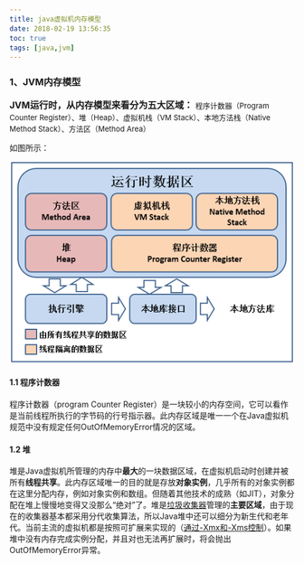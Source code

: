 ```yaml
---
title: java虚拟机内存模型
date: 2018-02-19 13:56:35
toc: true
tags: [java,jvm]
---
```


### 1、JVM内存模型
<font size=3>
<b>JVM运行时，从内存模型来看分为五大区域：</b>
   <font size=2>程序计数器（Program Counter Register）、堆（Heap）、虚拟机栈（VM Stack）、本地方法栈（Native Method Stack）、方法区（Method Area）</font>
</font>
    
如图所示：
<!--more-->    
![内存模型](/img/java/jvm/jvm-memory.png)

#### 1.1 程序计数器
程序计数器（program Counter Register）是一块较小的内存空间，它可以看作是当前线程所执行的字节码的行号指示器。此内存区域是唯一一个在Java虚拟机规范中没有规定任何OutOfMemoryError情况的区域。
   
#### 1.2 堆
堆是Java虚拟机所管理的内存中<b>最大</b>的一块数据区域，在虚拟机启动时创建并被所有<b>线程共享</b>。此内存区域唯一的目的就是存放<b>对象实例</b>，几乎所有的对象实例都在这里分配内存，例如对象实例和数组。但随着其他技术的成熟（如JIT），对象分配在堆上慢慢地变得又没那么“绝对”了。堆是[垃圾收集器](#垃圾收集器)管理的<b>主要区域</b>，由于现在的收集器基本都采用分代收集算法，所以Java堆中还可以细分为新生代和老年代。当前主流的虚拟机都是按照可扩展来实现的（[通过-Xmx和-Xms控制]()）。如果堆中没有内存完成实例分配，并且对也无法再扩展时，将会抛出OutOfMemoryError异常。

















